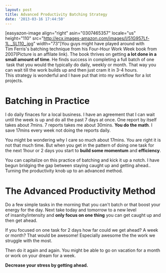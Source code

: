 ```yaml
---
layout: post
title: Advanced Productivity Batching Strategy
date: '2013-03-16 17:44:50'
---
```


[easyazon-image align="right" asin="0307465357" locale="us" height="110" src="http://ecx.images-amazon.com/images/I/51G957Lf-1L._SL110_.jpg" width="73"]You guys might have played around with Tim Ferris's batching technique from his Four-Hour Work Week book from 2007(Picture is an affilate link). The book thrives on getting <strong>a lot done in a small amount of time</strong>. He finds success in completing a full batch of one  task that you would the typically do daily, weekly or month. That way you can wait till the work builds up and then just cram it in 3-4 hours. This strategy is wonderful and I have put that into my workflow for a lot projects.
<h1>Batching in Practice</h1>
I do daily finaces for a local business. I have an agreement that I can wait until the week is up and do all the past 7 days at once. One report by itself takes about 7mins. 7 reports takes me about 30mins. <strong>You do the math</strong>. I save 17mins every week not doing the reports daily.

You might be wondering why I care so much about 17mins. You are right it is not that much time. But when you get in the pattern of doing one task for the next 1hour or 2 days you start to <strong>build some momentum</strong> and <strong>efficiency</strong>.

You can capitalize on this practice of batching and kick it up a notch. I have begun bridging the gap between staying caught up and getting ahead.. Turning the productivity knob up to an advanced method.
<h1>The Advanced Productivity Method</h1>
Do a few simple tasks in the morning that you can't batch or that boost your energy for the day. Next take today and tomorrow to a new level of insanity/intensity and <strong>only focus on one thing</strong> you can get caught up and then get ahead.

If you focused on one task for 2 days how far could we get ahead? A week or month? That would be awesome! Especially awesome the the work we struggle with the most.

Then do it again and again. You might be able to go on vacation for a month or work on your dream for a week.

<strong>Decrease your stress by getting ahead.</strong>